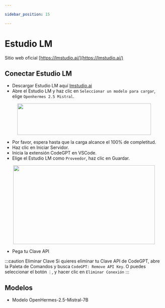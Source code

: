 ```yaml
---

sidebar_position: 15

---
```


# Estudio LM

Sitio web oficial [https://lmstudio.ai/](https://lmstudio.ai/)

## Conectar Estudio LM
- Descargar Estudio LM aquí [lmstudio.ai](https://lmstudio.ai/)
- Abre el Estudio LM y haz clic en `Seleccionar un modelo para cargar`, elige `Openhermes 2.5 Mistral`.

<p align="center">
      <img width="425" height="100" src="https://github.com/davila7/code-gpt-docs/assets/37567214/475d35e3-4489-4dc2-bf52-0d49bbdd1469" />
</p>

- Por favor, espera hasta que la carga alcance el 100% de completitud.
- Haz clic en Iniciar Servidor.
- Inicia la extensión CodeGPT en VSCode.
- Elige el Estudio LM como `Proveedor`, haz clic en Guardar.

<p align="center">
      <img width="450" height="250" src="https://github.com/davila7/code-gpt-docs/assets/37567214/3d854360-9ad1-41b8-a7bd-813a5a2e8420" />
</p>
  
- Pega tu Clave API
  
:::caution Eliminar Clave
Si quieres eliminar tu Clave API de CodeGPT, abre la Paleta de Comandos y busca `CodeGPT: Remove API Key`. O puedes seleccionar el botón `⋮`, y hacer clic en `Eliminar Conexión`
:::

## Modelos
- Modelo OpenHermes-2.5-Mistral-7B
